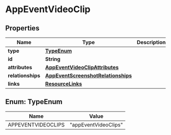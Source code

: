 

# AppEventVideoClip


## Properties

| Name | Type | Description | Notes |
|------------ | ------------- | ------------- | -------------|
|**type** | [**TypeEnum**](#TypeEnum) |  |  |
|**id** | **String** |  |  |
|**attributes** | [**AppEventVideoClipAttributes**](AppEventVideoClipAttributes.md) |  |  [optional] |
|**relationships** | [**AppEventScreenshotRelationships**](AppEventScreenshotRelationships.md) |  |  [optional] |
|**links** | [**ResourceLinks**](ResourceLinks.md) |  |  [optional] |



## Enum: TypeEnum

| Name | Value |
|---- | -----|
| APPEVENTVIDEOCLIPS | &quot;appEventVideoClips&quot; |



